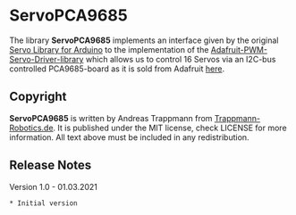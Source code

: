 # ServoPCA9685

The library **ServoPCA9685** implements an interface given by the original
[Servo Library for Arduino](https://github.com/arduino-libraries/Servo)
to the implementation of the
[Adafruit-PWM-Servo-Driver-library](https://github.com/adafruit/Adafruit-PWM-Servo-Driver-Library)
which allows us to control 16 Servos via an I2C-bus controlled PCA9685-board
as it is sold from Adafruit [here](https://www.adafruit.com/product/815).

## Copyright
**ServoPCA9685** is written by Andreas Trappmann from
[Trappmann-Robotics.de](https://www.trappmann-robotics.de/). It
is published under the MIT license, check LICENSE for more information.
All text above must be included in any redistribution.

## Release Notes

Version 1.0 - 01.03.2021

	* Initial version
